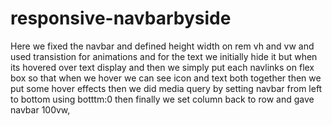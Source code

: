 # responsive-navbarbyside
Here we fixed the navbar and defined height width on rem vh and vw and used transistion for animations and for the text we initially hide it but when its hovered over text display  and then we simply put each navlinks on flex box so that when we hover we can see icon and text both together then we put some hover effects then we did media query by setting navbar from left to bottom using botttm:0  then finally we set column back to row and gave navbar 100vw,
